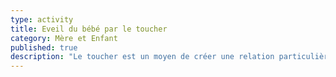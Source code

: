 ```yaml
---
type: activity
title: Eveil du bébé par le toucher
category: Mère et Enfant
published: true
description: "Le toucher est un moyen de créer une relation particulière avec son bébé, d’où l'idée de développer les massages adaptés aux moins de neuf mois (âge moyen où l'enfant commence à se déplacer)."
---
```


